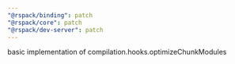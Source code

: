 ```yaml
---
"@rspack/binding": patch
"@rspack/core": patch
"@rspack/dev-server": patch
---
```


basic implementation of compilation.hooks.optimizeChunkModules
